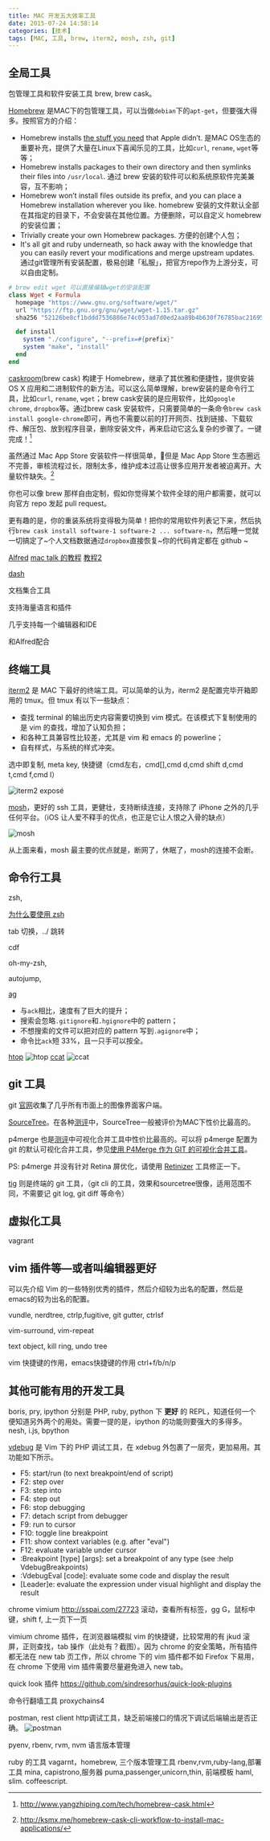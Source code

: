 ```yaml
---
title: MAC 开发五大效率工具
date: 2015-07-24 14:58:14
categories: [技术]
tags: [MAC, 工具, brew, iterm2, mosh, zsh, git]
---
```


## 全局工具

包管理工具和软件安装工具 brew, brew cask。

[Homebrew](http://brew.sh/) 是MAC下的包管理工具，可以当做`debian`下的`apt-get`，但要强大得多。按照官方的介绍：
- Homebrew installs [the stuff you need](https://github.com/Homebrew/homebrew/tree/master/Library/Formula) that Apple didn’t. 是MAC OS生态的重要补充，提供了大量在Linux下喜闻乐见的工具，比如`curl`, `rename`, `wget`等等；
- Homebrew installs packages to their own directory and then symlinks their files into `/usr/local`. 通过 brew 安装的软件可以和系统原软件完美兼容，互不影响；
- Homebrew won’t install files outside its prefix, and you can place a Homebrew installation wherever you like. homebrew 安装的文件默认全部在其指定的目录下，不会安装在其他位置。方便删除，可以自定义 homebrew 的安装位置；
- Trivially create your own Homebrew packages. 方便的创建个人包；
- It's all git and ruby underneath, so hack away with the knowledge that you can easily revert your modifications and merge upstream updates. 通过git管理所有安装配置，极易创建「私服」，把官方repo作为上游分支，可以自由定制。

``` ruby
# brew edit wget 可以直接编辑wget的安装配置
class Wget < Formula
  homepage "https://www.gnu.org/software/wget/"
  url "https://ftp.gnu.org/gnu/wget/wget-1.15.tar.gz"
  sha256 "52126be8cf1bddd7536886e74c053ad7d0ed2aa89b4b630f76785bac21695fcd"

  def install
    system "./configure", "--prefix=#{prefix}"
    system "make", "install"
  end
end
```

[caskroom](http://caskroom.io/)(brew cask) 构建于 Homebrew，继承了其优雅和便捷性，提供安装 OS X 应用和二进制软件的新方法。可以这么简单理解，brew安装的是命令行工具，比如`curl`, `rename`, `wget`；brew cask安装的是应用软件，比如`google chrome`, `dropbox`等。通过brew cask 安装软件，只需要简单的一条命令`brew cask install google-chrome`即可，再也不需要以前的打开网页、找到链接、下载软件、解压包、放到程序目录，删除安装文件，再来启动它这么复杂的步骤了。一键完成！[^1]

虽然通过 Mac App Store 安装软件一样很简单，但是 Mac App Store 生态圈远不完善，审核流程过长，限制太多，维护成本过高让很多应用开发者被迫离开。大量软件缺失。[^2]

你也可以像 brew 那样自由定制，假如你觉得某个软件全球的用户都需要，就可以向官方 repo 发起 pull request。

更有趣的是，你的重装系统将变得极为简单！把你的常用软件列表记下来，然后执行`brew cask install software-1 software-2 ... software-n`，然后睡一觉就一切搞定了~个人文档数据通过`dropbox`直接恢复~你的代码肯定都在 github ~

[Alfred](http://www.alfredapp.com/) [mac talk 的教程](http://macshuo.com/?p=625) [教程2](http://wellsnake.com/jekyll/update/2014/06/15/001/) 


[dash](https://kapeli.com/dash) 

文档集合工具

支持海量语言和插件

几乎支持每一个编辑器和IDE

和Alfred配合

## 终端工具

[iterm2](https://iterm2.com/) 是 MAC 下最好的终端工具。可以简单的认为，iterm2 是配置完毕开箱即用的 tmux。但 tmux 有以下一些缺点：
- 查找 terminal 的输出历史内容需要切换到 vim 模式。在该模式下复制使用的是 vim 的查找，增加了认知负担；
- 和各种工具兼容性比较差，尤其是 vim 和 emacs 的 powerline；
- 自有样式，与系统的样式冲突。


选中即复制, meta key,
快捷键（cmd左右，cmd[],cmd d,cmd shift d,cmd t,cmd f,cmd l）

![iterm2 exposé](http://wulfric.qiniudn.com/iterm2-expose.png "iterm2 exposé")

[mosh](https://mosh.mit.edu/)，更好的 ssh 工具，更健壮，支持断续连接，支持除了 iPhone 之外的几乎任何平台。（iOS 让人爱不释手的优点，也正是它让人恨之入骨的缺点）

![mosh](http://wulfric.qiniudn.com/R-mosh.png "mosh")

从上面来看，mosh 最主要的优点就是，断网了，休眠了，mosh的连接不会断。

## 命令行工具

zsh,

[为什么要使用 zsh](https://www-s.acm.illinois.edu/workshops/zsh/why.html)

tab 切换，../ 跳转 

cdf

oh-my-zsh, 

autojump, 
 
[ag](https://github.com/ggreer/the_silver_searcher)
- 与`ack`相比，速度有了巨大的提升；
- 搜索会忽略`.gitignore`和`.hgignore`中的 pattern；
- 不想搜索的文件可以把对应的 pattern 写到`.agignore`中；
- 命令比`ack`短 33%，且一只手可以按全。

[htop](http://hisham.hm/htop/)
![htop](http://wulfric.qiniudn.com/htop.png "htop")
[ccat](https://github.com/jingweno/ccat)
![ccat](http://wulfric.qiniudn.com/R-ccat.png "ccat")

## git 工具

git [官网](https://git-scm.com/download/gui/linux)收集了几乎所有市面上的图像界面客户端。

[SourceTree](https://www.sourcetreeapp.com/)。在各种[测评](http://www.slant.co/topics/465/~what-are-the-best-git-clients-for-mac-os-x)中，SourceTree一般被评价为MAC下性价比最高的。

p4merge 也是[测评](http://www.slant.co/topics/48/~what-are-the-best-visual-merge-tools-for-git)中可视化合并工具中性价比最高的。可以将 p4merge 配置为 git 的默认可视化合并工具，参见[使用 P4Merge 作为 GIT 的可视化合并工具](http://wulfric.me/2015/01/git-merge-with-p4merge/)。

PS: p4merge 并没有针对 Retina 屏优化，请使用 [Retinizer](http://retinizer.mikelpr.com/) 工具修正一下。

[tig](https://github.com/jonas/tig) 则是终端的 git 工具，（git cli 的工具，效果和sourcetree很像，适用范围不同，不需要记 git log, git diff 等命令）

## 虚拟化工具

vagrant

## vim 插件等—或者叫编辑器更好

可以先介绍 Vim 的一些特别优秀的插件，然后介绍较为出名的配置，然后是emacs的较为出名的配置。

vundle, nerdtree, ctrlp,fugitive, git gutter, ctrlsf

vim-surround, vim-repeat

text object, kill ring, undo tree

vim 快捷键的作用，emacs快捷键的作用 ctrl+f/b/n/p

## 其他可能有用的开发工具

boris, pry, ipython 分别是 PHP, ruby, python 下 **更好** 的 REPL，知道任何一个便知道另外两个的用处。需要一提的是，ipython 的功能则要强大的多得多。nesh, i.js, bpython

[vdebug](https://github.com/joonty/vdebug) 是 Vim 下的 PHP 调试工具，在 xdebug 外包裹了一层壳，更加易用。其功能如下所示。
- F5: start/run (to next breakpoint/end of script)
- F2: step over
- F3: step into
- F4: step out
- F6: stop debugging
- F7: detach script from debugger
- F9: run to cursor
- F10: toggle line breakpoint
- F11: show context variables (e.g. after "eval")
- F12: evaluate variable under cursor
- :Breakpoint [type] [args]: set a breakpoint of any type (see :help VdebugBreakpoints)
- :VdebugEval [code]: evaluate some code and display the result
- [Leader]e: evaluate the expression under visual highlight and display the result

chrome vimium http://sspai.com/27723
滚动，查看所有标签，gg G，鼠标中键，shift f, 上一页下一页

vimium chrome 插件，在浏览器端模拟 vim 的快捷键，比较常用的有 jkud 滚屏，正则查找，tab 操作（此处有？截图）。因为 chrome 的安全策略，所有插件都无法在 new tab 页工作，所以 chrome 下的 vim 插件都不如 Firefox 下易用，在 chrome 下使用 vim 插件需要尽量避免进入 new tab。

quick look 插件 https://github.com/sindresorhus/quick-look-plugins

命令行翻墙工具 proxychains4

postman, rest client http调试工具，缺乏前端接口的情况下调试后端输出是否正确。
![postman](http://wulfric.qiniudn.com/postman.png "postman")

pyenv, rbenv, rvm, nvm 语言版本管理


ruby 的工具
vagarnt，homebrew, 三个版本管理工具 rbenv,rvm,ruby-lang,部署工具 mina, capistrono,服务器 puma,passenger,unicorn,thin, 前端模板 haml, slim. coffeescript. 



[^1]: http://www.yangzhiping.com/tech/homebrew-cask.html
[^2]: http://ksmx.me/homebrew-cask-cli-workflow-to-install-mac-applications/
